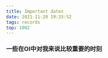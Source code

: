 ```yaml
---
title: Important dates
date: 2021-11-20 19:33:52
tags: records
top: 1002
---
```


### 一些在OI中对我来说比较重要的时刻
